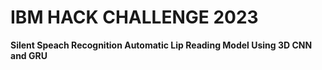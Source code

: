 # IBM HACK CHALLENGE 2023 
**Silent Speach Recognition Automatic Lip Reading Model Using 3D CNN and GRU**
